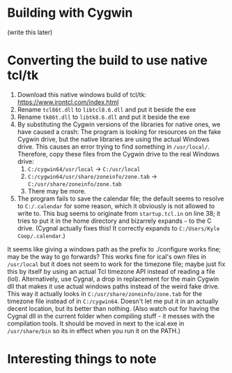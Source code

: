 # Building with Cygwin
(write this later)
# Converting the build to use native tcl/tk
1. Download this native windows build of tcl/tk: https://www.irontcl.com/index.html
2. Rename `tcl86t.dll` to `libtcl8.6.dll` and put it beside the exe
3. Rename `tk86t.dll` to `libtk8.6.dll` and put it beside the exe
4. By substituting the Cygwin versions of the libraries for native ones, we have caused a crash: The program is looking for resources on the fake Cygwin drive, but the native libraries are using the actual Windows drive. This causes an error trying to find something in `/usr/local/`. Therefore, copy these files from the Cygwin drive to the real Windows drive:
	1. `C:/cygwin64/usr/local` -> `C:/usr/local`
	2. `C:/cygwin64/usr/share/zoneinfo/zone.tab` -> `C:/usr/share/zoneinfo/zone.tab`
	3. There may be more.
5. The program fails to save the calendar file; the default seems to resolve to `C:/.calendar` for some reason, which it obviously is not allowed to write to. This bug seems to originate from `startup.tcl.in` on line 38; it tries to put it in the home directory and bizarrely expands `~` to the C drive. (Cygnal actually fixes this! It correctly expands to `C:/Users/Kyle Coop/.calendar`.)

It seems like giving a windows path as the prefix to ./configure works fine; may be the way to go forwards? This works fine for ical's own files in `/usr/local` but it does not seem to work for the timezone file; maybe just fix this by itself by using an actual Tcl timezone API instead of reading a file (lol).
Alternatively, use Cygnal, a drop in replacement for the main Cygwin dll that makes it use actual windows paths instead of the weird fake drive. This way it actually looks in `C:/usr/share/zoneinfo/zone.tab` for the timezone file instead of in `C:/cygwin64`. Doesn't let me put it in an actually decent location, but its better than nothing.
(Also watch out for having the Cygnal dll in the current folder when compiling stuff - it messes with the compilation tools. It should be moved in next to the ical.exe in `/usr/share/bin` so its in effect when you run it on the PATH.)

# Interesting things to note
